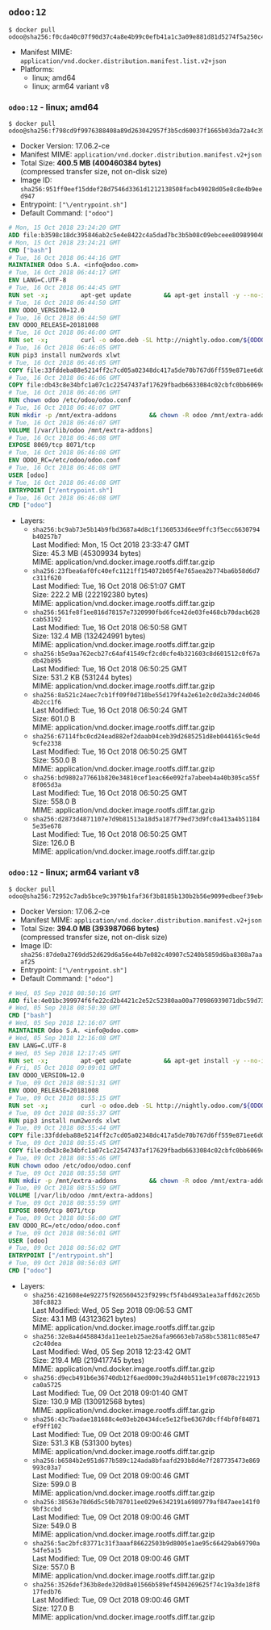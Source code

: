 ## `odoo:12`

```console
$ docker pull odoo@sha256:f0cda40c07f90d37c4a8e4b99c0efb41a1c3a09e881d81d5274f5a250c4483e3
```

-	Manifest MIME: `application/vnd.docker.distribution.manifest.list.v2+json`
-	Platforms:
	-	linux; amd64
	-	linux; arm64 variant v8

### `odoo:12` - linux; amd64

```console
$ docker pull odoo@sha256:f798cd9f9976388408a89d263042957f3b5cd60037f1665b03da72a4c39f3750
```

-	Docker Version: 17.06.2-ce
-	Manifest MIME: `application/vnd.docker.distribution.manifest.v2+json`
-	Total Size: **400.5 MB (400460384 bytes)**  
	(compressed transfer size, not on-disk size)
-	Image ID: `sha256:951ff0eef15ddef28d7546d3361d1212138508facb49028d05e8c8e4b9eed947`
-	Entrypoint: `["\/entrypoint.sh"]`
-	Default Command: `["odoo"]`

```dockerfile
# Mon, 15 Oct 2018 23:24:20 GMT
ADD file:b3598c18dc395846ab2c5e4e8422c4a5dad7bc3b5b08c09ebceee80989904641 in / 
# Mon, 15 Oct 2018 23:24:21 GMT
CMD ["bash"]
# Tue, 16 Oct 2018 06:44:16 GMT
MAINTAINER Odoo S.A. <info@odoo.com>
# Tue, 16 Oct 2018 06:44:17 GMT
ENV LANG=C.UTF-8
# Tue, 16 Oct 2018 06:44:45 GMT
RUN set -x;         apt-get update         && apt-get install -y --no-install-recommends             ca-certificates             curl             node-less             python3-pip             python3-setuptools             python3-renderpm             libssl1.0-dev             xz-utils             python3-watchdog         && curl -o wkhtmltox.tar.xz -SL https://github.com/wkhtmltopdf/wkhtmltopdf/releases/download/0.12.4/wkhtmltox-0.12.4_linux-generic-amd64.tar.xz         && echo '3f923f425d345940089e44c1466f6408b9619562 wkhtmltox.tar.xz' | sha1sum -c -         && tar xvf wkhtmltox.tar.xz         && cp wkhtmltox/lib/* /usr/local/lib/         && cp wkhtmltox/bin/* /usr/local/bin/         && cp -r wkhtmltox/share/man/man1 /usr/local/share/man/
# Tue, 16 Oct 2018 06:44:50 GMT
ENV ODOO_VERSION=12.0
# Tue, 16 Oct 2018 06:44:50 GMT
ENV ODOO_RELEASE=20181008
# Tue, 16 Oct 2018 06:46:00 GMT
RUN set -x;         curl -o odoo.deb -SL http://nightly.odoo.com/${ODOO_VERSION}/nightly/deb/odoo_${ODOO_VERSION}.${ODOO_RELEASE}_all.deb         && echo 'caedca66b655268f2f0fb8d2661593dabbf46b88 odoo.deb' | sha1sum -c -         && dpkg --force-depends -i odoo.deb         && apt-get update         && apt-get -y install -f --no-install-recommends         && rm -rf /var/lib/apt/lists/* odoo.deb
# Tue, 16 Oct 2018 06:46:05 GMT
RUN pip3 install num2words xlwt
# Tue, 16 Oct 2018 06:46:05 GMT
COPY file:33fddeba88e5214ff2c7cd05a02348dc417a5de70b767d6ff559e871ee6d046a in / 
# Tue, 16 Oct 2018 06:46:06 GMT
COPY file:db43c8e34bfc1a07c1c22547437af17629fbadb6633084c02cbfc0bb6069c9fd in /etc/odoo/ 
# Tue, 16 Oct 2018 06:46:06 GMT
RUN chown odoo /etc/odoo/odoo.conf
# Tue, 16 Oct 2018 06:46:07 GMT
RUN mkdir -p /mnt/extra-addons         && chown -R odoo /mnt/extra-addons
# Tue, 16 Oct 2018 06:46:07 GMT
VOLUME [/var/lib/odoo /mnt/extra-addons]
# Tue, 16 Oct 2018 06:46:08 GMT
EXPOSE 8069/tcp 8071/tcp
# Tue, 16 Oct 2018 06:46:08 GMT
ENV ODOO_RC=/etc/odoo/odoo.conf
# Tue, 16 Oct 2018 06:46:08 GMT
USER [odoo]
# Tue, 16 Oct 2018 06:46:08 GMT
ENTRYPOINT ["/entrypoint.sh"]
# Tue, 16 Oct 2018 06:46:08 GMT
CMD ["odoo"]
```

-	Layers:
	-	`sha256:bc9ab73e5b14b9fbd3687a4d8c1f1360533d6ee9ffc3f5ecc6630794b40257b7`  
		Last Modified: Mon, 15 Oct 2018 23:33:47 GMT  
		Size: 45.3 MB (45309934 bytes)  
		MIME: application/vnd.docker.image.rootfs.diff.tar.gzip
	-	`sha256:23fbea6af0fc40efc1121ff154072b05f4e765aea2b774ba6b58d6d7c311f620`  
		Last Modified: Tue, 16 Oct 2018 06:51:07 GMT  
		Size: 222.2 MB (222192380 bytes)  
		MIME: application/vnd.docker.image.rootfs.diff.tar.gzip
	-	`sha256:561fe8f1ee816d78157e7320990fbd6fce42de03fe468cb70dacb628cab53192`  
		Last Modified: Tue, 16 Oct 2018 06:50:58 GMT  
		Size: 132.4 MB (132424991 bytes)  
		MIME: application/vnd.docker.image.rootfs.diff.tar.gzip
	-	`sha256:b5e9aa762ecb27c64af41549cf2cd0cfe4b321603c8d601512c0f67adb42b895`  
		Last Modified: Tue, 16 Oct 2018 06:50:25 GMT  
		Size: 531.2 KB (531244 bytes)  
		MIME: application/vnd.docker.image.rootfs.diff.tar.gzip
	-	`sha256:8a521c24aec7cb1ff09f0d718be55d179f4a2e61e2c0d2a3dc24d0464b2cc1f6`  
		Last Modified: Tue, 16 Oct 2018 06:50:24 GMT  
		Size: 601.0 B  
		MIME: application/vnd.docker.image.rootfs.diff.tar.gzip
	-	`sha256:67114fbc0cd24ead882ef2daab04ceb39d2685251d8eb044165c9e4d9cfe2338`  
		Last Modified: Tue, 16 Oct 2018 06:50:25 GMT  
		Size: 550.0 B  
		MIME: application/vnd.docker.image.rootfs.diff.tar.gzip
	-	`sha256:bd9802a77661b820e34810cef1eac66e092fa7abeeb4a40b305ca55f8f065d3a`  
		Last Modified: Tue, 16 Oct 2018 06:50:25 GMT  
		Size: 558.0 B  
		MIME: application/vnd.docker.image.rootfs.diff.tar.gzip
	-	`sha256:d2873d4871107e7d9b81513a18d5a187f79ed73d9fc0a413a4b511845e35e678`  
		Last Modified: Tue, 16 Oct 2018 06:50:25 GMT  
		Size: 126.0 B  
		MIME: application/vnd.docker.image.rootfs.diff.tar.gzip

### `odoo:12` - linux; arm64 variant v8

```console
$ docker pull odoo@sha256:72952c7adb5bce9c3979b1faf36f3b8185b130b2b56e9099edbeef39eb472e35
```

-	Docker Version: 17.06.2-ce
-	Manifest MIME: `application/vnd.docker.distribution.manifest.v2+json`
-	Total Size: **394.0 MB (393987066 bytes)**  
	(compressed transfer size, not on-disk size)
-	Image ID: `sha256:87de0a2769dd52d629d6a56e44b7e082c40907c5240b5859d6ba8308a7aaaf25`
-	Entrypoint: `["\/entrypoint.sh"]`
-	Default Command: `["odoo"]`

```dockerfile
# Wed, 05 Sep 2018 08:50:16 GMT
ADD file:4e01bc399974f6fe22cd2b4421c2e52c52380aa00a770986939071dbc59d734e in / 
# Wed, 05 Sep 2018 08:50:30 GMT
CMD ["bash"]
# Wed, 05 Sep 2018 12:16:07 GMT
MAINTAINER Odoo S.A. <info@odoo.com>
# Wed, 05 Sep 2018 12:16:08 GMT
ENV LANG=C.UTF-8
# Wed, 05 Sep 2018 12:17:45 GMT
RUN set -x;         apt-get update         && apt-get install -y --no-install-recommends             ca-certificates             curl             node-less             python3-pip             python3-setuptools             python3-renderpm             libssl1.0-dev             xz-utils             python3-watchdog         && curl -o wkhtmltox.tar.xz -SL https://github.com/wkhtmltopdf/wkhtmltopdf/releases/download/0.12.4/wkhtmltox-0.12.4_linux-generic-amd64.tar.xz         && echo '3f923f425d345940089e44c1466f6408b9619562 wkhtmltox.tar.xz' | sha1sum -c -         && tar xvf wkhtmltox.tar.xz         && cp wkhtmltox/lib/* /usr/local/lib/         && cp wkhtmltox/bin/* /usr/local/bin/         && cp -r wkhtmltox/share/man/man1 /usr/local/share/man/
# Fri, 05 Oct 2018 09:09:01 GMT
ENV ODOO_VERSION=12.0
# Tue, 09 Oct 2018 08:51:31 GMT
ENV ODOO_RELEASE=20181008
# Tue, 09 Oct 2018 08:55:15 GMT
RUN set -x;         curl -o odoo.deb -SL http://nightly.odoo.com/${ODOO_VERSION}/nightly/deb/odoo_${ODOO_VERSION}.${ODOO_RELEASE}_all.deb         && echo 'caedca66b655268f2f0fb8d2661593dabbf46b88 odoo.deb' | sha1sum -c -         && dpkg --force-depends -i odoo.deb         && apt-get update         && apt-get -y install -f --no-install-recommends         && rm -rf /var/lib/apt/lists/* odoo.deb
# Tue, 09 Oct 2018 08:55:37 GMT
RUN pip3 install num2words xlwt
# Tue, 09 Oct 2018 08:55:44 GMT
COPY file:33fddeba88e5214ff2c7cd05a02348dc417a5de70b767d6ff559e871ee6d046a in / 
# Tue, 09 Oct 2018 08:55:45 GMT
COPY file:db43c8e34bfc1a07c1c22547437af17629fbadb6633084c02cbfc0bb6069c9fd in /etc/odoo/ 
# Tue, 09 Oct 2018 08:55:46 GMT
RUN chown odoo /etc/odoo/odoo.conf
# Tue, 09 Oct 2018 08:55:58 GMT
RUN mkdir -p /mnt/extra-addons         && chown -R odoo /mnt/extra-addons
# Tue, 09 Oct 2018 08:55:59 GMT
VOLUME [/var/lib/odoo /mnt/extra-addons]
# Tue, 09 Oct 2018 08:55:59 GMT
EXPOSE 8069/tcp 8071/tcp
# Tue, 09 Oct 2018 08:56:00 GMT
ENV ODOO_RC=/etc/odoo/odoo.conf
# Tue, 09 Oct 2018 08:56:01 GMT
USER [odoo]
# Tue, 09 Oct 2018 08:56:02 GMT
ENTRYPOINT ["/entrypoint.sh"]
# Tue, 09 Oct 2018 08:56:03 GMT
CMD ["odoo"]
```

-	Layers:
	-	`sha256:421608e4e92275f9265604523f9299cf5f4bd493a1ea3affd62c265b38fc8823`  
		Last Modified: Wed, 05 Sep 2018 09:06:53 GMT  
		Size: 43.1 MB (43123621 bytes)  
		MIME: application/vnd.docker.image.rootfs.diff.tar.gzip
	-	`sha256:32e8a4d458843da11ee1eb25ae26afa96663eb7a58bc53811c085e47c2c40dea`  
		Last Modified: Wed, 05 Sep 2018 12:23:42 GMT  
		Size: 219.4 MB (219417745 bytes)  
		MIME: application/vnd.docker.image.rootfs.diff.tar.gzip
	-	`sha256:d9ecb491b6e36740db12f6aed000c39a2d40b511e19fc0878c221913ca0a5725`  
		Last Modified: Tue, 09 Oct 2018 09:01:40 GMT  
		Size: 130.9 MB (130912568 bytes)  
		MIME: application/vnd.docker.image.rootfs.diff.tar.gzip
	-	`sha256:43c7badae181688c4e03eb20434dce5e12fbe6367d0cff4bf0f84871ef9ff102`  
		Last Modified: Tue, 09 Oct 2018 09:00:46 GMT  
		Size: 531.3 KB (531300 bytes)  
		MIME: application/vnd.docker.image.rootfs.diff.tar.gzip
	-	`sha256:b6584b2e951d677b589c124ada8bfaafd293b8d4e7f287735473e869993c03a7`  
		Last Modified: Tue, 09 Oct 2018 09:00:46 GMT  
		Size: 599.0 B  
		MIME: application/vnd.docker.image.rootfs.diff.tar.gzip
	-	`sha256:38563e78d6d5c50b787011ee029e6342191a6989779af847aee141f09bf3ccbd`  
		Last Modified: Tue, 09 Oct 2018 09:00:46 GMT  
		Size: 549.0 B  
		MIME: application/vnd.docker.image.rootfs.diff.tar.gzip
	-	`sha256:5ac2bfc83771c31f3aaaf86622503b9d8005e1ae95c66429ab69790a54fe5a15`  
		Last Modified: Tue, 09 Oct 2018 09:00:46 GMT  
		Size: 557.0 B  
		MIME: application/vnd.docker.image.rootfs.diff.tar.gzip
	-	`sha256:3526def363b8ede320d8a01566b589ef4504269625f74c19a3de18f817fedb76`  
		Last Modified: Tue, 09 Oct 2018 09:00:46 GMT  
		Size: 127.0 B  
		MIME: application/vnd.docker.image.rootfs.diff.tar.gzip
